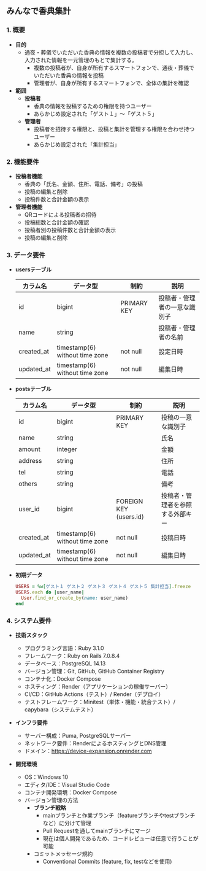 ## みんなで香典集計

### 1. 概要
  - **目的**
    - 通夜・葬儀でいただいた香典の情報を複数の投稿者で分担して入力し、入力された情報を一元管理のもとで集計する。
      - 複数の投稿者が、自身が所有するスマートフォンで、通夜・葬儀でいただいた香典の情報を投稿
      - 管理者が、自身が所有するスマートフォンで、全体の集計を確認
  - **範囲**
    - **投稿者**
      - 香典の情報を投稿するための権限を持つユーザー
      - あらかじめ設定された「ゲスト１」～「ゲスト５」
    - **管理者**
      - 投稿者を招待する権限と、投稿と集計を管理する権限を合わせ持つユーザー
      - あらかじめ設定された「集計担当」
### 2. 機能要件
  - **投稿者機能**
     - 香典の「氏名、金額、住所、電話、備考」の投稿
     - 投稿の編集と削除
     - 投稿件数と合計金額の表示
  - **管理者機能**
    - QRコードによる投稿者の招待
    - 投稿総数と合計金額の確認
    - 投稿者別の投稿件数と合計金額の表示
    - 投稿の編集と削除

### 3. データ要件
  - **usersテーブル**

    | カラム名 | データ型 | 制約 | 説明 |
    |---|---|---|---|
    | id | bigint | PRIMARY KEY | 投稿者・管理者の一意な識別子 |
    | name | string || 投稿者・管理者の名前|
    | created_at | timestamp(6) without time zone | not null | 設定日時 |
    | updated_at | timestamp(6) without time zone | not null | 編集日時 |

  - **postsテーブル**

    | カラム名 | データ型 | 制約 | 説明 |
    |---|---|---|---|
    | id | bigint | PRIMARY KEY | 投稿の一意な識別子 |
    | name | string || 氏名 |
    | amount | integer || 金額 |
    | address | string || 住所 |
    | tel | string |  | 電話 |
    | others | string || 備考 |
    | user_id | bigint | FOREIGN KEY (users.id) | 投稿者・管理者を参照する外部キー |
    | created_at | timestamp(6) without time zone | not null | 投稿日時 |
    | updated_at | timestamp(6) without time zone | not null | 編集日時 |

  - **初期データ**
    ```ruby
    USERS = %w[ゲスト１ ゲスト２ ゲスト３ ゲスト４ ゲスト５ 集計担当].freeze
    USERS.each do |user_name|
      User.find_or_create_by(name: user_name)
    end
    ```

### 4. システム要件
  - **技術スタック**
    - プログラミング言語：Ruby 3.1.0
    - フレームワーク：Ruby on Rails 7.0.8.4
    - データベース：PostgreSQL 14.13
    - バージョン管理：Git, GitHub, GitHub Container Registry
    - コンテナ化：Docker Compose
    - ホスティング：Render（アプリケーションの稼働サーバー）
    - CI/CD：GitHub Actions（テスト）/ Render（デプロイ）
    - テストフレームワーク：Minitest（単体・機能・統合テスト）/ capybara（システムテスト）

  - **インフラ要件**
    - サーバー構成：Puma, PostgreSQLサーバー
    - ネットワーク要件：RenderによるホスティングとDNS管理
    - ドメイン：https://device-expansion.onrender.com

  - **開発環境**
    - OS：Windows 10
    - エディタ/IDE：Visual Studio Code
    - コンテナ開発環境：Docker Compose
    - バージョン管理の方法
      - **ブランチ戦略**
        - mainブランチと作業ブランチ（featureブランチやtestブランチなど）に分けて管理
        - Pull Requestを通してmainブランチにマージ
        - 現在は個人開発であるため、コードレビューは任意で行うことが可能
      - コミットメッセージ規約
        - Conventional Commits (feature, fix, testなどを使用)

